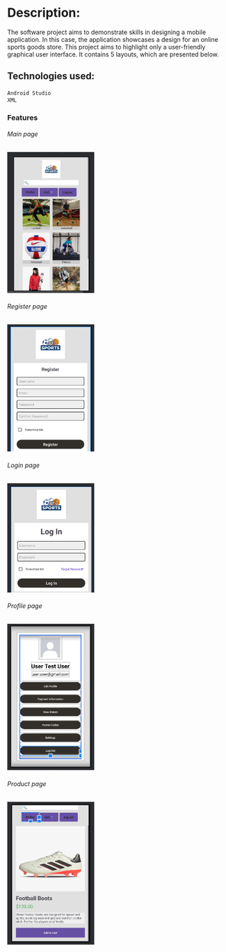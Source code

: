 # Description:

The software project aims to demonstrate skills in designing a mobile application. In this case, the application showcases a design for an online sports goods store. This project aims to highlight only a user-friendly graphical user interface. It contains 5 layouts, which are presented below.

## Technologies used:
    Android Studio
    XML 
    
### Features
###### Main page
<img src="../SportShop/app/src/main/res/Images/main.png" width="200" />

###### Register page
<img src="../SportShop/app/src/main/res/Images/register.PNG" width="200" />

###### Login page
<img src="../SportShop/app/src/main/res/Images/login.PNG" width="200" />

###### Profile page
<img src="../SportShop/app/src/main/res/Images/profile.PNG" width="200" />

###### Product page
<img src="../SportShop/app/src/main/res/Images/product.PNG" width="200" />
